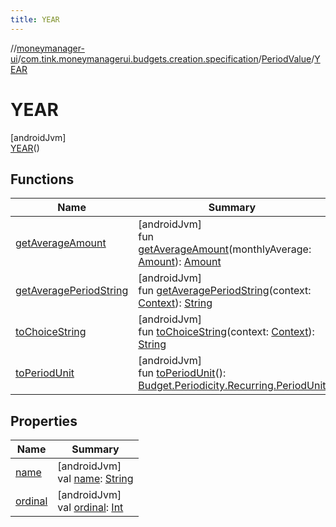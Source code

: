 ```yaml
---
title: YEAR
---
```

//[moneymanager-ui](../../../../index.html)/[com.tink.moneymanagerui.budgets.creation.specification](../../index.html)/[PeriodValue](../index.html)/[YEAR](index.html)



# YEAR



[androidJvm]\
[YEAR](index.html)()



## Functions


| Name | Summary |
|---|---|
| [getAverageAmount](../get-average-amount.html) | [androidJvm]<br>fun [getAverageAmount](../get-average-amount.html)(monthlyAverage: [Amount](../../../com.tink.model.misc/-amount/index.html)): [Amount](../../../com.tink.model.misc/-amount/index.html) |
| [getAveragePeriodString](../get-average-period-string.html) | [androidJvm]<br>fun [getAveragePeriodString](../get-average-period-string.html)(context: [Context](https://developer.android.com/reference/kotlin/android/content/Context.html)): [String](https://kotlinlang.org/api/latest/jvm/stdlib/kotlin/-string/index.html) |
| [toChoiceString](../to-choice-string.html) | [androidJvm]<br>fun [toChoiceString](../to-choice-string.html)(context: [Context](https://developer.android.com/reference/kotlin/android/content/Context.html)): [String](https://kotlinlang.org/api/latest/jvm/stdlib/kotlin/-string/index.html) |
| [toPeriodUnit](../to-period-unit.html) | [androidJvm]<br>fun [toPeriodUnit](../to-period-unit.html)(): [Budget.Periodicity.Recurring.PeriodUnit](../../../com.tink.model.budget/-budget/-periodicity/-recurring/-period-unit/index.html) |


## Properties


| Name | Summary |
|---|---|
| [name](../../../com.tink.service.network/-sdk-client/-t-i-n-k_-l-i-n-k/index.html#-372974862%2FProperties%2F1000845458) | [androidJvm]<br>val [name](../../../com.tink.service.network/-sdk-client/-t-i-n-k_-l-i-n-k/index.html#-372974862%2FProperties%2F1000845458): [String](https://kotlinlang.org/api/latest/jvm/stdlib/kotlin/-string/index.html) |
| [ordinal](../../../com.tink.service.network/-sdk-client/-t-i-n-k_-l-i-n-k/index.html#-739389684%2FProperties%2F1000845458) | [androidJvm]<br>val [ordinal](../../../com.tink.service.network/-sdk-client/-t-i-n-k_-l-i-n-k/index.html#-739389684%2FProperties%2F1000845458): [Int](https://kotlinlang.org/api/latest/jvm/stdlib/kotlin/-int/index.html) |


